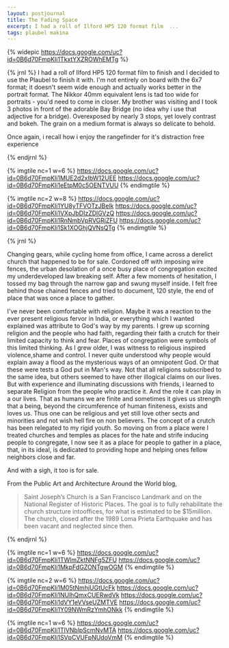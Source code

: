 ```yaml
---
layout: postjournal
title: The Fading Space
excerpt: I had a roll of Ilford HP5 120 format film  ...
tags: plaubel makina
---
```


{% widepic https://docs.google.com/uc?id=0B6d70FmpKIi1TkxtYXZROWhEMTg %}


{% jrnl %}
I had a roll of Ilford HP5 120 format film to finish and I decided to use the
Plaubel to finish it with. I'm not entirely on board with the 6x7 format; it
doesn't seem wide enough and actually works better in the portrait format. The
Nikkor 40mm equivalent lens is tad too wide for portraits - you'd need to come
in closer. My brother was visiting and I took 3 photos in front of the adorable
Bay Bridge (no idea why i use that adjective for a bridge). Overexposed by
nearly 3 stops, yet lovely contrast and bokeh. The grain on a medium format is
always so delicate to behold. 

Once again, i recall how i enjoy the rangefinder for it's distraction free
experience

{% endjrnl %}


{% imgtile nc=1 w=6 %}
https://docs.google.com/uc?id=0B6d70FmpKIi1MUE2d2xIbW12UEE https://docs.google.com/uc?id=0B6d70FmpKIi1eEtpM0c5OENTVUU
{% endimgtile %}


{% imgtile nc=2 w=8 %}
https://docs.google.com/uc?id=0B6d70FmpKIi1YU8yTFVOTzJBelk https://docs.google.com/uc?id=0B6d70FmpKIi1VXpJbDIzZDlGVzQ
https://docs.google.com/uc?id=0B6d70FmpKIi1RnNmbVpRVGRjZFU https://docs.google.com/uc?id=0B6d70FmpKIi1Sk1XOGhjQVNsQTg
{% endimgtile %}


{% jrnl %}

Changing gears, while cycling home from office, I came across a derelict
church that happened to be for sale. Cordoned off with imposing wire fences, the
urban desolation of a once busy place of congregation excited my underdeveloped
law breaking self. After a few moments of hesitation, I tossed my bag through
the narrow gap and swung myself inside. I felt free behind those chained fences
and tried to document, 120 style, the end of place that was once a place to gather.


I've never been comfortable with religion. Maybe it was a reaction to the
ever present religious fervor in India, or everything which I wanted explained
was attribute to God's way by my parents. I grew up scorning religion and the
people who had faith, regarding their faith a crutch for their limited capacity
to think and fear. Places of congregation were symbols of this limited
thinking. As I grew older, I was witness to religious inspired violence,shame
and control. I never quite understood why people would explain away a flood as
the mysterious ways of an omnipotent God. Or that these were tests a God put
in Man's way. Not that all religions subscribed to the same idea, but others
seemed to have other illogical claims on our lives. But with experience and
illuminating discussions with friends, i learned to separate Religion from the
people who practice it. And the role it can play in a our lives. That as humans
we are finite and sometimes it gives us strength that a being, beyond the
circumference of human finiteness, exists and loves us. Thus one can be
religious and yet still love other sects and minorities and not wish hell fire
on non believers. The concept of a crutch has been relegated to my rigid youth. So
moving on from a place were I treated churches and temples as places for the
hate and strife inducing people to congregate, I now see it as a place for
people to gather in a place, that, in its ideal, is dedicated to providing hope
and helping ones
fellow neighbors close and far. 

And  with a sigh, it too is for sale.  


From the Public Art and Architecture Around the World blog,

> Saint Joseph’s Church is a San Francisco Landmark and on the National Register of Historic Places. The goal is to fully rehabilitate the church structure intooffices, for what is estimated to be $15million. The church, closed after the 1989 Loma Prieta Earthquake and has been vacant and neglected since then.


{% endjrnl %}

{% imgtile nc=1 w=6 %}
https://docs.google.com/uc?id=0B6d70FmpKIi1TWlmZktNNFg5ZFU https://docs.google.com/uc?id=0B6d70FmpKIi1MkpFdGZONTgwOGM
{% endimgtile %}

{% imgtile nc=2 w=6 %}
https://docs.google.com/uc?id=0B6d70FmpKIi1M05tNmhjUGtUcFk https://docs.google.com/uc?id=0B6d70FmpKIi1NUlhQmxCUERwdVk
https://docs.google.com/uc?id=0B6d70FmpKIi1dVY1eVVseUZMTVE https://docs.google.com/uc?id=0B6d70FmpKIi1Y09NWmRzYmhONkk
{% endimgtile %}

{% imgtile nc=1 w=6 %}
https://docs.google.com/uc?id=0B6d70FmpKIi1TlVNblpScmNvMTA https://docs.google.com/uc?id=0B6d70FmpKIi1SVpCVUFpNUdoVmM
{% endimgtile %}

